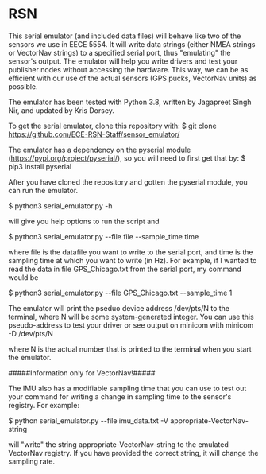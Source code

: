 # RSN

This serial emulator (and included data files) will behave like two of the sensors we use in EECE 5554. It will write data strings (either NMEA strings or VectorNav strings) to a specified serial port, thus "emulating" the sensor's output. The emulator will help you write drivers and test your publisher nodes without accessing the hardware. This way, we can be as efficient with our use of the actual sensors (GPS pucks, VectorNav units) as possible. 

The emulator has been tested with Python 3.8, written by Jagapreet Singh Nir, and updated by Kris Dorsey.

To get the serial emulator, clone this repository with:
$ git clone https://github.com/ECE-RSN-Staff/sensor_emulator/

The emulator has a dependency on the pyserial module (https://pypi.org/project/pyserial/), so you will need to first get that by: 
$ pip3 install pyserial

After you have cloned the repository and gotten the pyserial module, you can run the emulator. 

$ python3 serial_emulator.py -h 

will give you help options to run the script and 

$ python3 serial_emulator.py --file file --sample_time time

where file is the datafile you want to write to the serial port, and time is the sampling time at which you want to write (in Hz). For example, if I wanted to read the data in file GPS_Chicago.txt from the serial port, my command would be 

$ python3 serial_emulator.py --file GPS_Chicago.txt --sample_time 1

The emulator will print the pseduo device address /dev/pts/N to the terminal, where N will be some system-generated integer. You can use this pseudo-address to test your driver or see output on minicom with 
    minicom -D /dev/pts/N

where N is the actual number that is printed to the terminal when you start the emulator.

#####Information only for VectorNav!#####

The IMU also has a modifiable sampling time that you can use to test out your command for writing a change in sampling time to the sensor's registry. For example: 

$ python serial_emulator.py --file imu_data.txt -V appropriate-VectorNav-string

will "write" the string appropriate-VectorNav-string to the emulated VectorNav registry. If you have provided the correct string, it will change the sampling rate.

